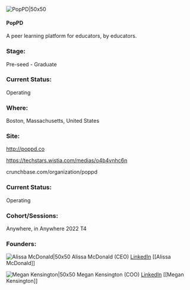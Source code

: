 

![PopPD|50x50](https://apimg.techstars.com/profiles/1656793132567_705669.png)

#### PopPD
A peer learning platform for educators, by educators.

### Stage: 
Pre-seed - Graduate 

### Current Status: 
Operating

### Where:
Boston, Massachusetts, United States

### Site:
http://poppd.co

https://techstars.wistia.com/medias/o4b4vnhc6n

crunchbase.com/organization/poppd

### Current Status: 
Operating

### Cohort/Sessions: 
Anywhere, in Anywhere 2022 T4

### Founders: 

![Alissa McDonald|50x50](https://www.f6s.com/content-resource/profiles/3088707_th2.jpg) Alissa McDonald (CEO) [LinkedIn](https://linkedin.com/in/alissamc) [[Alissa McDonald]]

![Megan Kensington|50x50](https://www.f6s.com/content-resource/profiles/3090822_th2.jpg) Megan Kensington (COO) [LinkedIn](https://linkedin.com/in/megan-kensington) [[Megan Kensington]]


